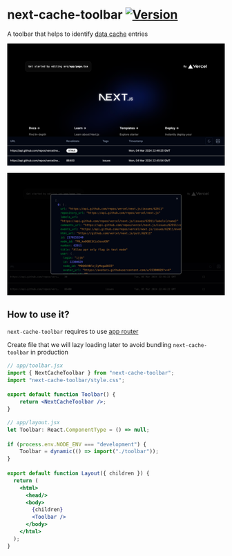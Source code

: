 # next-cache-toolbar [![Version](https://img.shields.io/npm/v/next-cache-toolbar.svg?colorB=green)](https://www.npmjs.com/package/next-cache-toolbar)

A toolbar that helps to identify [data cache](https://nextjs.org/docs/app/building-your-application/caching#data-cache) entries

![Example](./assets/example_image.png)

![Example](./assets/body_preview.png)

## How to use it?

`next-cache-toolbar` requires to use [app router](https://nextjs.org/docs/app/building-your-application/caching#data-cache)

Create file that we will lazy loading later to avoid bundling `next-cache-toolbar` in production
```jsx
// app/toolbar.jsx
import { NextCacheToolbar } from "next-cache-toolbar";
import "next-cache-toolbar/style.css";

export default function Toolbar() {
	return <NextCacheToolbar />;
}
```


```jsx
// app/layout.jsx
let Toolbar: React.ComponentType = () => null;

if (process.env.NODE_ENV === "development") {
	Toolbar = dynamic(() => import("./toolbar"));
}

export default function Layout({ children }) {
  return (
    <html>
      <head/>
      <body>
        {children}
        <Toolbar />
      </body>
    </html>
  );
}
```
